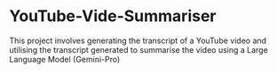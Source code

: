 # YouTube-Vide-Summariser
This project involves generating the transcript of a YouTube video and utilising the transcript generated to summarise the video using a Large Language Model (Gemini-Pro)
